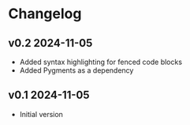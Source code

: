 # Changelog

## v0.2 2024-11-05

- Added syntax highlighting for fenced code blocks
- Added Pygments as a dependency

## v0.1 2024-11-05

- Initial version